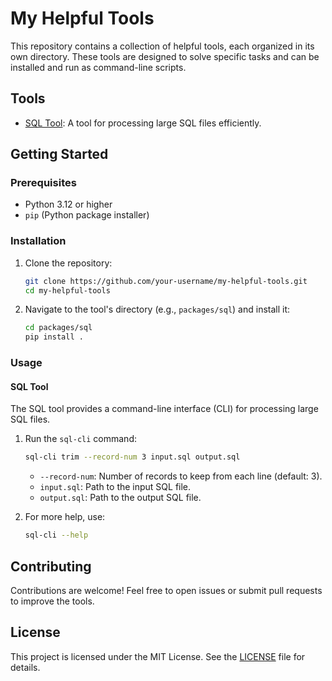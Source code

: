 # My Helpful Tools

This repository contains a collection of helpful tools, each organized in its own directory. These tools are designed to solve specific tasks and can be installed and run as command-line scripts.

## Tools

- [SQL Tool](packages/sql/README.md): A tool for processing large SQL files efficiently.

## Getting Started

### Prerequisites
- Python 3.12 or higher
- `pip` (Python package installer)

### Installation
1. Clone the repository:
   ```bash
   git clone https://github.com/your-username/my-helpful-tools.git
   cd my-helpful-tools
   ```

2. Navigate to the tool's directory (e.g., `packages/sql`) and install it:
   ```bash
   cd packages/sql
   pip install .
   ```

### Usage
#### SQL Tool
The SQL tool provides a command-line interface (CLI) for processing large SQL files.

1. Run the `sql-cli` command:
   ```bash
   sql-cli trim --record-num 3 input.sql output.sql
   ```

   - `--record-num`: Number of records to keep from each line (default: 3).
   - `input.sql`: Path to the input SQL file.
   - `output.sql`: Path to the output SQL file.

2. For more help, use:
   ```bash
   sql-cli --help
   ```

## Contributing
Contributions are welcome! Feel free to open issues or submit pull requests to improve the tools.

## License
This project is licensed under the MIT License. See the [LICENSE](LICENSE) file for details.
